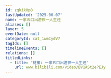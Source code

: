 ```yaml
---
id: zqkik0p8
lastUpdated: '2025-06-07'
name: 一家五口出游仅一人生还
aliases: []
layer: 5
eventDate: null
categoryId: cat_1wmCydV7
tagIds: []
timelineEvents: []
relations: []
titledLinks:
  - title: '链接: 一家五口出游仅一人生还'
    url: www.bilibili.com/video/BV1ASt2ePEJy
---
```


